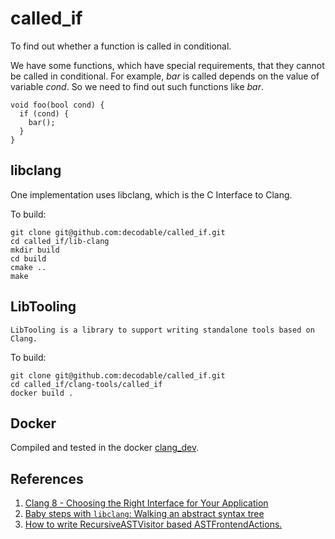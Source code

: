 # called_if
To find out whether a function is called in conditional.

We have some functions, which have special requirements, that they cannot be called in conditional.
For example, _bar_ is called depends on the value of variable _cond_. So we need to find out such functions like _bar_.
```
void foo(bool cond) {
  if (cond) {
    bar();
  }
}
```

## libclang
One implementation uses libclang, which is the C Interface to Clang.

To build:
```
git clone git@github.com:decodable/called_if.git
cd called_if/lib-clang
mkdir build
cd build
cmake ..
make
```
## LibTooling
```
LibTooling is a library to support writing standalone tools based on Clang.
```
To build:
```
git clone git@github.com:decodable/called_if.git
cd called_if/clang-tools/called_if
docker build .
```
## Docker
Compiled and tested in the docker [clang_dev](https://hub.docker.com/r/codible/clang_dev/).

## References
1. [Clang 8 - Choosing the Right Interface for Your Application](https://clang.llvm.org/docs/Tooling.html)
2. [Baby steps with `libclang`: Walking an abstract syntax tree](http://bastian.rieck.ru/blog/posts/2015/baby_steps_libclang_ast/)
3. [How to write RecursiveASTVisitor based ASTFrontendActions.](https://clang.llvm.org/docs/RAVFrontendAction.html)

